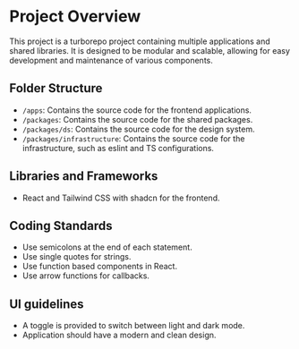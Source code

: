 # Project Overview

This project is a turborepo project containing multiple applications and shared libraries. It is designed to be modular and scalable, allowing for easy development and maintenance of various components.

## Folder Structure

- `/apps`: Contains the source code for the frontend applications.
- `/packages`: Contains the source code for the shared packages.
- `/packages/ds`: Contains the source code for the design system.
- `/packages/infrastructure`: Contains the source code for the infrastructure, such as eslint and TS configurations.

## Libraries and Frameworks

- React and Tailwind CSS with shadcn for the frontend.

## Coding Standards

- Use semicolons at the end of each statement.
- Use single quotes for strings.
- Use function based components in React.
- Use arrow functions for callbacks.

## UI guidelines

- A toggle is provided to switch between light and dark mode.
- Application should have a modern and clean design.
